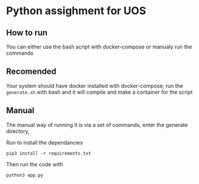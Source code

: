 # Python assighment for UOS


## How to run 

You can either use the bash script with docker-compose or manualy run the commands

## Recomended 

Your system should have docker installed with docker-compose, run the ```generate.sh``` with bash and it will compile and make a container for the script 

## Manual 

The manual way of running it is via a set of commands, enter the generate directory, 

Run to install the dependancies

```pip3 install -r requirements.txt ```

Then run the code with 

```python3 app.py```
